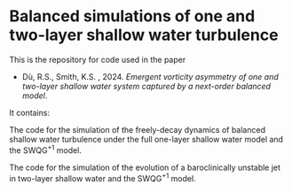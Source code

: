 
# Balanced simulations of one and two-layer shallow water turbulence
This is the repository for code used in the paper
- Dù, R.S., Smith, K.S. , 2024. *Emergent vorticity asymmetry of one and two-layer shallow water system captured by a next-order balanced model*.

It contains:

The code for the simulation of the freely-decay dynamics of balanced shallow water turbulence under the full one-layer shallow water model and the SWQG<sup>+1</sup> model. 

The code for the simulation of the evolution of a baroclinically unstable jet in two-layer shallow water and the SWQG<sup>+1</sup> model. 

